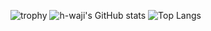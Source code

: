 ![trophy](https://github-profile-trophy.vercel.app/?username=h-waji)
![h-waji's GitHub stats](https://github-readme-stats.vercel.app/api?username=h-waji&count_private=true&show_icons=true)
![Top Langs](https://github-readme-stats.vercel.app/api/top-langs/?username=h-waji&layout=compact)
